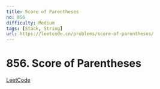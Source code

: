 ```yaml
---
title: Score of Parentheses
no: 856
difficulty: Medium
tags: [Stack, String]
url: https://leetcode.cn/problems/score-of-parentheses/
---
```


# 856. Score of Parentheses

[LeetCode](https://leetcode.cn/problems/score-of-parentheses/)

